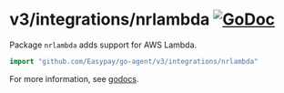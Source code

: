 # v3/integrations/nrlambda [![GoDoc](https://godoc.org/github.com/Easypay/go-agent/v3/integrations/nrlambda?status.svg)](https://godoc.org/github.com/Easypay/go-agent/v3/integrations/nrlambda)

Package `nrlambda` adds support for AWS Lambda.

```go
import "github.com/Easypay/go-agent/v3/integrations/nrlambda"
```

For more information, see
[godocs](https://godoc.org/github.com/Easypay/go-agent/v3/integrations/nrlambda).
